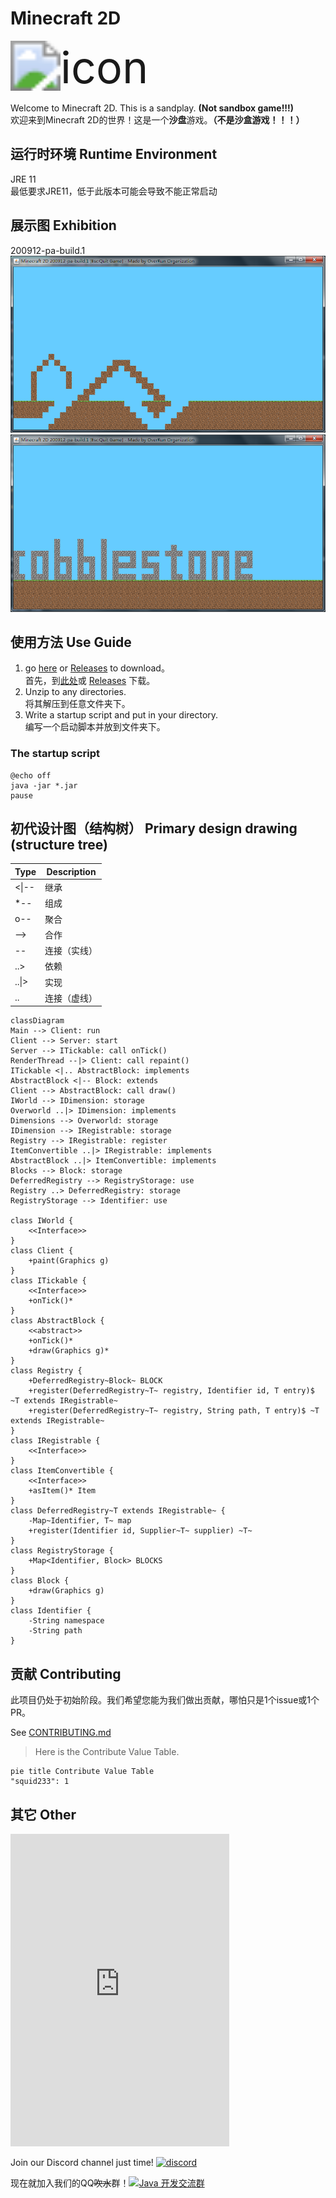<!--<style>
    .mask {
        background-color: black;
        color: black;
        transition: background-color 0.5s color 0.5s;
    }
    .mask:hover {
        background-color: none;
        color: none;
    }
</style>-->

# Minecraft 2D
<img src="icon.png" alt="icon" style="zoom:500%;" />

Welcome to Minecraft 2D. This is a sandplay. **(Not sandbox game!!!)**  
欢迎来到Minecraft 2D的世界！这是一个**沙盘**游戏。**（不是沙盒游戏！！！）**

## 运行时环境 Runtime Environment
JRE 11  
最低要求JRE11，低于此版本可能会导致不能正常启动

## 展示图 Exhibition
200912-pa-build.1  
![200912-build1-0](/img/200912-1-0.png)![200912-build1-1](img/200912-1-1.png)

## 使用方法 Use Guide
1. go [here](/archives) or [Releases](https://github.com/Over-Run/Minecraft2D/releases) to download。  
首先，到[此处](/archives)或 [Releases](https://github.com/Over-Run/Minecraft2D/releases) 下载。
2. Unzip to any directories.  
将其解压到任意文件夹下。
3. Write a startup script and put in your directory.  
编写一个启动脚本并放到文件夹下。

### The startup script
```batch
@echo off
java -jar *.jar
pause
```

## 初代设计图（结构树） Primary design drawing (structure tree)
| Type  | Description  |
| ----- | ------------ |
| <\|-- | 继承         |
| \*--   | 组成         |
| o--   | 聚合         |
| -->   | 合作         |
| --    | 连接（实线） |
| ..>   | 依赖         |
| ..\|> | 实现         |
| ..    | 连接（虚线） |
```mermaid
classDiagram
Main --> Client: run
Client --> Server: start
Server --> ITickable: call onTick()
RenderThread --|> Client: call repaint()
ITickable <|.. AbstractBlock: implements
AbstractBlock <|-- Block: extends
Client --> AbstractBlock: call draw()
IWorld --> IDimension: storage
Overworld ..|> IDimension: implements
Dimensions --> Overworld: storage
IDimension --> IRegistrable: storage
Registry --> IRegistrable: register
ItemConvertible ..|> IRegistrable: implements
AbstractBlock ..|> ItemConvertible: implements
Blocks --> Block: storage
DeferredRegistry --> RegistryStorage: use
Registry ..> DeferredRegistry: storage
RegistryStorage --> Identifier: use

class IWorld {
    <<Interface>>
}
class Client {
    +paint(Graphics g)
}
class ITickable {
    <<Interface>>
    +onTick()*
}
class AbstractBlock {
    <<abstract>>
    +onTick()*
    +draw(Graphics g)*
}
class Registry {
    +DeferredRegistry~Block~ BLOCK
    +register(DeferredRegistry~T~ registry, Identifier id, T entry)$ ~T extends IRegistrable~
    +register(DeferredRegistry~T~ registry, String path, T entry)$ ~T extends IRegistrable~
}
class IRegistrable {
    <<Interface>>
}
class ItemConvertible {
    <<Interface>>
    +asItem()* Item
}
class DeferredRegistry~T extends IRegistrable~ {
    -Map~Identifier, T~ map
    +register(Identifier id, Supplier~T~ supplier) ~T~
}
class RegistryStorage {
    +Map<Identifier, Block> BLOCKS
}
class Block {
    +draw(Graphics g)
}
class Identifier {
    -String namespace
    -String path
}
```

## 贡献 Contributing
此项目仍处于初始阶段。我们希望您能为我们做出贡献，哪怕只是1个issue或1个PR。

See [CONTRIBUTING.md](CONTRIBUTING.md)

> Here is the Contribute Value Table.

```mermaid
pie title Contribute Value Table
"squid233": 1
```

## 其它 Other
<iframe src="https://discord.com/widget?id=751804389718753421&theme=dark" width="350" height="500" allowtransparency="true" frameborder="0" sandbox="allow-popups allow-popups-to-escape-sandbox allow-same-origin allow-scripts"></iframe>

Join our Discord channel just time! [![discord](https://img.shields.io/discord/751804389718753421)](https://discord.gg/ydYzTKV)

现在就加入我们的QQ<span class="mask" title="你知道的太多了"><s>吹水</s></span>群！<a target="_blank" href="https://qm.qq.com/cgi-bin/qm/qr?k=efwa2cjVSs-S_UorWELGd45SPTJBTGV6&jump_from=webapi"><img border="0" src="//pub.idqqimg.com/wpa/images/group.png" alt="Java 开发交流群" title="Java 开发交流群"></a>

